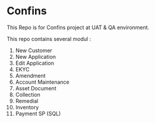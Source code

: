 # Confins

This Repo is for Confins project at UAT & QA environment.

This repo contains several modul :
1. New Customer
2. New Application
3. Edit Application
4. EKYC
5. Amendment
6. Account Maintenance
7. Asset Document
8. Collection
9. Remedial
10. Inventory
11. Payment SP (SQL)
